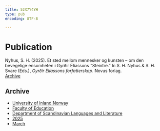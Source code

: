 ```yaml
---
title: 52X7Y4YH
type: pub
encoding: UTF-8

---
```

<h1>Publication</h1>
<article id="csl-bib-container-52X7Y4YH" class="csl-bib-container">
  <div class="csl-bib-body"> <div class="csl-entry">Nyhus, S. H. (2025). Et sted mellom mennesker og kunsten – om den bevegelige ensomheten i Gyrðir Elíassons “Steintre.” In S. H. Nyhus &#38; S. H. Svare (Eds.), <i>Gyrðir Elíassons forfatterskap</i>. Novus forlag.</div> </div>
  <div class="csl-bib-buttons">
    <a href="#taxonomy-article-52X7Y4YH" alt="archive" class="csl-bib-button">Archive</a>
  </div>
  <div id="csl-bib-meta-container-52X7Y4YH"></div>
</article>
<div id="csl-bib-meta-52X7Y4YH" class="csl-bib-meta">
  <article id="taxonomy-article-52X7Y4YH" class="taxonomy-article">
    <h1>Archive</h1>
    <ul>
      <li><a href="{{< params subfolder >}}en/archive/?key=3DCRN523">University of Inland Norway</a></li>
      <li><a href="{{< params subfolder >}}en/archive/?key=WYNZA47F">Faculty of Education</a></li>
      <li><a href="{{< params subfolder >}}en/archive/?key=T9U6ILTU">Department of Scandinavian Languages and Literature</a></li>
      <li><a href="{{< params subfolder >}}en/archive/?key=SPIZ6VGU">2025</a></li>
      <li><a href="{{< params subfolder >}}en/archive/?key=Z6CRQ9VV">March</a></li>
    </ul>
  </article>
</div>
